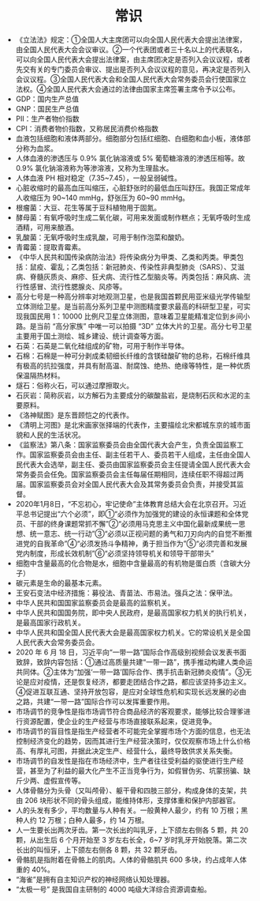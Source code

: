 <div align='center'><h1>常识</h1></div>

* 《立法法》规定：①全国人大主席团可以向全国人民代表大会提出法律案，由全国人民代表大会会议审议。②一个代表团或者三十名以上的代表联名，可以向全国人民代表大会提出法律案，由主席团决定是否列入会议议程，或者先交有关的专门委员会审议、提出是否列入会议议程的意见，再决定是否列入会议议程。③全国人民代表大会和全国人民代表大会常务委员会行使国家立法权。④全国人民代表大会通过的法律由国家主席签署主席令予以公布。
* GDP：国内生产总值
* GNP：国民生产总值
* PII：生产者物价指数
* CPI：消费者物价指数，又称居民消费价格指数
* 血液包括细胞和液体两部分。细胞部分包括红细胞、白细胞和血小板，液体部分称为血浆。
* 人体血液的渗透压与 0.9% 氯化钠溶液或 5% 葡萄糖溶液的渗透压相等。故 0.9% 氯化钠溶液称为等渗溶液，又称为生理盐水。
* 人体血液 PH 相对稳定（7.35~7.45），一般呈弱碱性。
* 心脏收缩时的最高血压叫缩压，心脏舒张时的最低血压叫舒压。我国正常成年人收缩压为 90~140 mmHg，舒张压为 60~90 mmHg。
* 根瘤菌：大豆、花生等属于豆科植物用于固氮。
* 酵母菌：有氧呼吸时生成二氧化碳，可用来发面或制作糕点；无氧呼吸时生成酒精，可用来酿酒。
* 乳酸菌：无氧呼吸时生成乳酸，可用于制作泡菜和酸奶。
* 青霉菌：提取青霉素。
* 《中华人民共和国传染病防治法》将传染病分为甲类、乙类和丙类。甲类包括：鼠疫、霍乱；乙类包括：新冠肺炎、传染性非典型肺炎（SARS）、艾滋病、脊髓灰质炎、麻疹、狂犬病、流行性乙型脑炎等。丙类包括：麻风病、流行性感冒、流行性腮腺炎、风疹等。
* 高分七号是一种高分辨率对地观测卫星，也是我国首颗民用亚米级光学传输型立体测绘卫星。是当前高分系列卫星中测图精度要求最高的科研型卫星，可实现我国民用 1：10000 比例尺卫星立体测图，意味着卫星能精准定位到乡间小路。是当前 “高分家族” 中唯一可以拍摄 “3D” 立体大片的卫星。高分七号卫星主要用于国土测绘、城乡建设、统计调查等方面。
* 石英：石英是二氧化硅组成的矿物，可用于制作半导体。
* 石棉：石棉是一种可分剥成柔韧细长纤维的含镁硅酸矿物的总称，石棉纤维具有极高的抗拉强度，并具有耐高温、耐腐蚀、绝热、绝缘等特性，是一种优质保温隔热材料。
* 燧石：俗称火石，可以通过摩擦取火。
* 石灰岩：简称灰岩，以方解石为主要成分的碳酸盐岩，是烧制石灰和水泥的主要原料。
* 《洛神赋图》是东晋顾恺之的代表作。
* 《清明上河图》是北宋画家张择端的代表作，主要描绘北宋都城东京的城市面貌和人民的生活状况。
* 《监察法》第八条：国家监察委员会由全国代表大会产生，负责全国监察工作。国家监察委员会由主任、副主任若干人、委员若干人组成，主任由全国人民代表大会选举，副主任、委员由国家监察委员会主任提请全国人民代表大会常务委员会任免。国家监察委员会主任每届任期相同，连续任职不得超过两届。国家监察委员会对全国人民代表大会及其常务委员会负责，并接受其监督。
* 2020年1月8日，“不忘初心，牢记使命”主体教育总结大会在北京召开。习近平总书记提出“六个必须”，即①“必须作为加强党的建设的永恒课题和全体党员、干部的终身课题常抓不懈”②“必须用马克思主义中国化最新成果统一思想、统一意志、统一行动”③“必须以正视问题的勇气和刀刃向内的自觉不断推进党的自我革命”④“必须发扬斗争精神，勇于担当作为”⑤“必须完善和发展党内制度，形成长效机制”⑥“必须坚持领导机关和领导干部带头”
* 细胞中含量最高的化合物是水，细胞中含量最高的有机物是蛋白质（含碳大分子）
* 碳元素是生命的最基本元素。
* 王安石变法中经济措施：募役法、青苗法、市易法。强兵之法：保甲法。
* 中华人民共和国国家监察委员会是最高的监察机关。
* 中华人民共和国国务院，即中央人民政府，是最高国家权力机关的执行机关，是最高国家行政机关。
* 中华人民共和国全国人民代表大会是最高国家权力机关。它的常设机关是全国人民代表大会常务委员会。
* 2020 年 6 月 18 日，习近平向“一带一路”国际合作高级别视频会议发表书面致辞，致辞内容包括：①通过高质量共建“一带一路”，携手推动构建人类命运共同体。②主体为“加强‘一带一路’国际合作、携手抗击新冠肺炎疫情”。③无论是应对疫情，还是恢复经济，都要走团结合作之路，都应该坚持多边主义。④促进互联互通、坚持开放包容，是应对全球性危机和实现长远发展的必由之路，共建“一带一路”国际合作可以发挥重要作用。
* 市场调节的竞争性是指市场调节符合商品经济的客观要求，能够比较合理爹进行资源配置，使企业的生产经营与市场直接联系起来，促进竞争。
* 市场调节的盲目性是指生产经营者不可能完全掌握市场个方面的信息，也无法控制经济变化的趋势，因而其进行生产经营决策时，仅仅观察市场上什么价格高、有厚礼可图，并据此决定生产、经营什么，最终导致供求关系失衡。
* 市场调节的自发性是指在市场经济中，生产者往往受利益的驱使进行生产经营，甚至为了利益的最大化产生不正当竞争行为，如假冒伪劣、坑蒙拐骗、缺斤少两、虚假宣传等。
* 人体骨骼分为头骨（又叫颅骨）、躯干骨和四肢三部分，构成身体的支架，共由 206 块形状不同的骨头组成，能维持体形，支撑体重和保护内部器官。
* 人的头发有多少，平均数量与人种有关。一般黄种人最少，约有 10 万根；黑种人约 12 万根；白种人最多，约 14 万根。
* 人一生要长出两次牙齿。第一次长出的叫乳牙，上下颌左右侧各 5 颗，共 20 颗，从出生后 6 个月开始至 3 岁左右长全，6~7 岁时乳牙开始脱落。第二次长出的叫恒牙，上下颌左右侧各 8 颗，共 32 颗牙齿。
* 骨骼肌是指附着在骨骼上的肌肉。人体的骨骼肌共 600 多块，约占成年人体重的 40%。
* “海雀”是拥有自主知识产权的神经网络认知处理器。
* “太极一号” 是我国自主研制的 4000 吨级大洋综合资源调查船。
